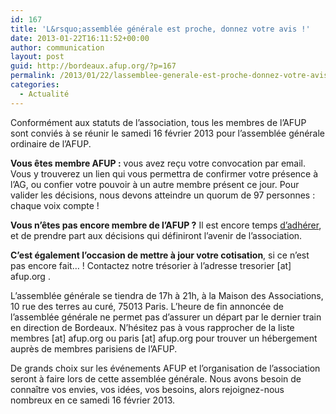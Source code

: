 ```yaml
---
id: 167
title: 'L&rsquo;assemblée générale est proche, donnez votre avis !'
date: 2013-01-22T16:11:52+00:00
author: communication
layout: post
guid: http://bordeaux.afup.org/?p=167
permalink: /2013/01/22/lassemblee-generale-est-proche-donnez-votre-avis/
categories:
  - Actualité
---
```

Conformément aux statuts de l&rsquo;association, tous les membres de l&rsquo;AFUP sont conviés à se réunir le samedi 16 février 2013 pour l&rsquo;assemblée générale ordinaire de l&rsquo;AFUP.

**Vous êtes membre AFUP :** vous avez reçu votre convocation par email. Vous y trouverez un lien qui vous permettra de confirmer votre présence à l&rsquo;AG, ou confier votre pouvoir à un autre membre présent ce jour. Pour valider les décisions, nous devons atteindre un quorum de 97 personnes : chaque voix compte !

**Vous n&rsquo;êtes pas encore membre de l&rsquo;AFUP ?** Il est encore temps [d&rsquo;adhérer](http://afup.org/pages/site/?route=vie-associative/56/devenir-membre), et de prendre part aux décisions qui définiront l&rsquo;avenir de l&rsquo;association.

**C&rsquo;est également l&rsquo;occasion de mettre à jour votre cotisation**, si ce n&rsquo;est pas encore fait&#8230; ! Contactez notre trésorier à l&rsquo;adresse tresorier [at] afup.org .

L&rsquo;assemblée générale se tiendra de 17h à 21h, à la Maison des Associations, 10 rue des terres au curé, 75013 Paris. L&rsquo;heure de fin annoncée de l&rsquo;assemblée générale ne permet pas d&rsquo;assurer un départ par le dernier train en direction de Bordeaux. N&rsquo;hésitez pas à vous rapprocher de la liste membres [at] afup.org ou paris [at] afup.org pour trouver un hébergement auprès de membres parisiens de l&rsquo;AFUP.

De grands choix sur les événements AFUP et l&rsquo;organisation de l&rsquo;association seront à faire lors de cette assemblée générale. Nous avons besoin de connaître vos envies, vos idées, vos besoins, alors rejoignez-nous nombreux en ce samedi 16 février 2013.